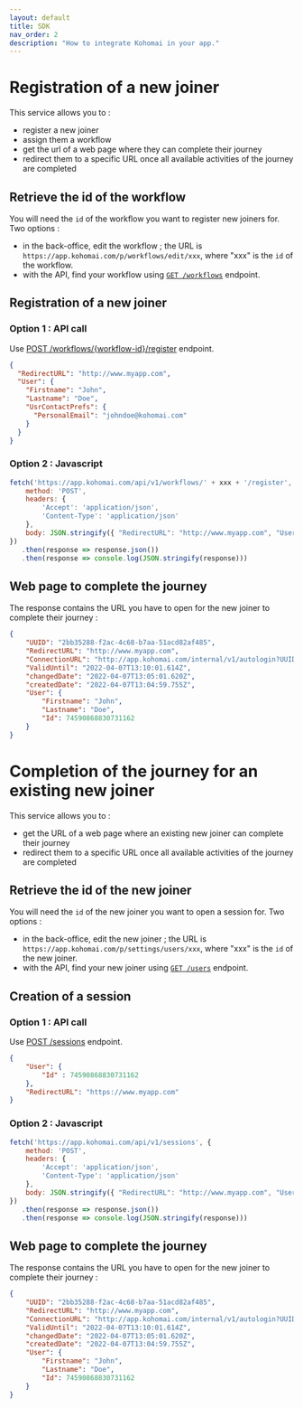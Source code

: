 ```yaml
---
layout: default
title: SDK
nav_order: 2
description: "How to integrate Kohomai in your app."
---
```

# Registration of a new joiner

This service allows you to :
- register a new joiner
- assign them a workflow
- get the url of a web page where they can complete their journey
- redirect them to a specific URL once all available activities of the journey are completed

## Retrieve the id of the workflow

You will need the ``id`` of the workflow you want to register new joiners for. Two options :
  * in the back-office, edit the workflow ; the URL is ``https://app.kohomai.com/p/workflows/edit/xxx``, where "xxx" is the ``id`` of the workflow.
  * with the API, find your workflow using [``GET /workflows``](https://app.swaggerhub.com/apis-docs/Kohomai/api/1.0.0#/workflows/get_workflows) endpoint.

## Registration of a new joiner

### Option 1 : API call

Use [POST /workflows/{workflow-id}/register](https://app.swaggerhub.com/apis-docs/Kohomai/api/1.0.0#/workflows/post_workflows__workflow_id__register) endpoint.

```json
{
  "RedirectURL": "http://www.myapp.com",
  "User": {
    "Firstname": "John",
    "Lastname": "Doe",
    "UsrContactPrefs": {
      "PersonalEmail": "johndoe@kohomai.com"
    }
  }
}
```

### Option 2 : Javascript

```js
fetch('https://app.kohomai.com/api/v1/workflows/' + xxx + '/register', {
    method: 'POST',
    headers: {
        'Accept': 'application/json',
        'Content-Type': 'application/json'
    },
    body: JSON.stringify({ "RedirectURL": "http://www.myapp.com", "User": { "Firstname": "John", "Lastname": "Doe", "UsrContactPrefs": { "PersonalEmail": "john.doe@gmail.com" } } })
})
   .then(response => response.json())
   .then(response => console.log(JSON.stringify(response)))
```

## Web page to complete the journey

The response contains the URL you have to open for the new joiner to complete their journey :

```json
{
    "UUID": "2bb35288-f2ac-4c68-b7aa-51acd82af485",
    "RedirectURL": "http://www.myapp.com",
    "ConnectionURL": "http://app.kohomai.com/internal/v1/autologin?UUID=2bb35288-f2ac-4c68-b7aa-51acd82af485",
    "ValidUntil": "2022-04-07T13:10:01.614Z",
    "changedDate": "2022-04-07T13:05:01.620Z",
    "createdDate": "2022-04-07T13:04:59.755Z",
    "User": {
        "Firstname": "John",
        "Lastname": "Doe",
        "Id": 74590868830731162
    }
}
```

# Completion of the journey for an existing new joiner

This service allows you to :
- get the URL of a web page where an existing new joiner can complete their journey
- redirect them to a specific URL once all available activities of the journey are completed

## Retrieve the id of the new joiner

You will need the ``id`` of the new joiner you want to open a session for. Two options :
  * in the back-office, edit the new joiner ; the URL is ``https://app.kohomai.com/p/settings/users/xxx``, where "xxx" is the ``id`` of the new joiner.
  * with the API, find your new joiner using [``GET /users``](https://app.swaggerhub.com/apis-docs/Kohomai/api/1.0.0#/users/get_users) endpoint.

## Creation of a session

### Option 1 : API call

Use [POST /sessions](https://app.swaggerhub.com/apis-docs/Kohomai/api/1.0.0#/sessions/post_sessions) endpoint.
```json
{
    "User": {
        "Id" : 74590868830731162
    },
    "RedirectURL": "https://www.myapp.com"
}
```

### Option 2 : Javascript

```js
fetch('https://app.kohomai.com/api/v1/sessions', {
    method: 'POST',
    headers: {
        'Accept': 'application/json',
        'Content-Type': 'application/json'
    },
    body: JSON.stringify({ "RedirectURL": "http://www.myapp.com", "User": { "Id": "xxx" } } })
})
   .then(response => response.json())
   .then(response => console.log(JSON.stringify(response)))
```

## Web page to complete the journey

The response contains the URL you have to open for the new joiner to complete their journey :

```json
{
    "UUID": "2bb35288-f2ac-4c68-b7aa-51acd82af485",
    "RedirectURL": "http://www.myapp.com",
    "ConnectionURL": "http://app.kohomai.com/internal/v1/autologin?UUID=2bb35288-f2ac-4c68-b7aa-51acd82af485",
    "ValidUntil": "2022-04-07T13:10:01.614Z",
    "changedDate": "2022-04-07T13:05:01.620Z",
    "createdDate": "2022-04-07T13:04:59.755Z",
    "User": {
        "Firstname": "John",
        "Lastname": "Doe",
        "Id": 74590868830731162
    }
}
```
